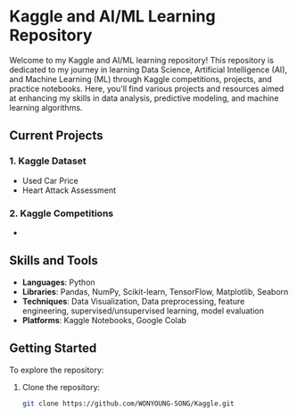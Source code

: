 # Kaggle and AI/ML Learning Repository

Welcome to my Kaggle and AI/ML learning repository! This repository is dedicated to my journey in learning Data Science, Artificial Intelligence (AI), and Machine Learning (ML) through Kaggle competitions, projects, and practice notebooks. Here, you'll find various projects and resources aimed at enhancing my skills in data analysis, predictive modeling, and machine learning algorithms.


## Current Projects

### 1. Kaggle Dataset
- Used Car Price
- Heart Attack Assessment
### 2. Kaggle Competitions
-

## Skills and Tools

- **Languages**: Python
- **Libraries**: Pandas, NumPy, Scikit-learn, TensorFlow, Matplotlib, Seaborn
- **Techniques**: Data Visualization, Data preprocessing, feature engineering, supervised/unsupervised learning, model evaluation
- **Platforms**: Kaggle Notebooks, Google Colab

## Getting Started

To explore the repository:

1. Clone the repository:
   ```bash
   git clone https://github.com/WONYOUNG-SONG/Kaggle.git
